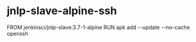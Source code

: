 # jnlp-slave-alpine-ssh
FROM jenkinsci/jnlp-slave:3.7-1-alpine
RUN apk add --update --no-cache openssh
